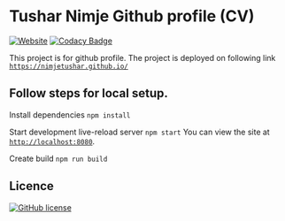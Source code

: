 # Tushar Nimje Github profile (CV)

[![Website](https://img.shields.io/website-up-down-green-red/http/shields.io.svg?label=my-website)](https://nimjetushar.github.io)
[![Codacy Badge](https://api.codacy.com/project/badge/Grade/7dae8aeb54a040e8b85406dee879b4a7)](https://www.codacy.com/app/tpn/nimjetushar.github.io?utm_source=github.com&amp;utm_medium=referral&amp;utm_content=nimjetushar/nimjetushar.github.io&amp;utm_campaign=Badge_Grade)

This project is for github profile. The project is deployed on following link [`https://nimjetushar.github.io/`](https://nimjetushar.github.io/)

## Follow steps for local setup.

Install dependencies
```npm install```

Start development live-reload server
```npm start```
You can view the site at [`http://localhost:8080`](http://localhost:8080).

Create build
```npm run build```

## Licence

[![GitHub license](https://img.shields.io/github/license/nimjetushar/nimjetushar.github.io.svg)](https://github.com/nimjetushar/nimjetushar.github.io/blob/master/LICENSE)
